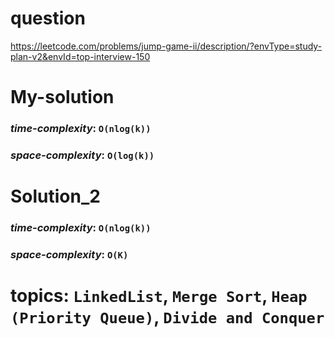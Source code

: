 # question
https://leetcode.com/problems/jump-game-ii/description/?envType=study-plan-v2&envId=top-interview-150

# **My-solution**

### _time-complexity_: `O(nlog(k))`
### _space-complexity_: `O(log(k))`

# **Solution_2**

### _time-complexity_: `O(nlog(k))`
### _space-complexity_: `O(K)`



# topics: `LinkedList`, `Merge Sort`, `Heap (Priority Queue)`, `Divide and Conquer`
